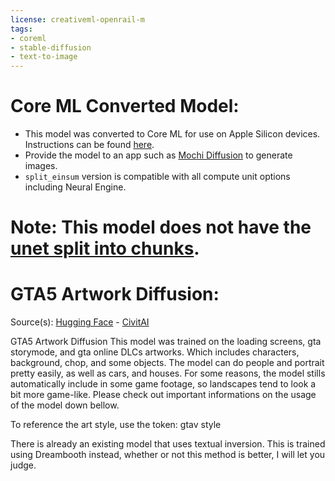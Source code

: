 ```yaml
---
license: creativeml-openrail-m
tags:
- coreml
- stable-diffusion
- text-to-image
---
```

# Core ML Converted Model:

  - This model was converted to Core ML for use on Apple Silicon devices. Instructions can be found [here](https://github.com/godly-devotion/MochiDiffusion/wiki/How-to-convert-ckpt-files-to-Core-ML).<br>
  - Provide the model to an app such as [Mochi Diffusion](https://github.com/godly-devotion/MochiDiffusion) to generate images.<br>
  - `split_einsum` version is compatible with all compute unit options including Neural Engine.<br>

# Note: This model does not have the [unet split into chunks](https://github.com/apple/ml-stable-diffusion#-converting-models-to-core-ml).

# GTA5 Artwork Diffusion:
Source(s): [Hugging Face](https://huggingface.co/ItsJayQz/GTA5_Artwork_Diffusion) - [CivitAI](https://civitai.com/models/1309/gta5-artwork-diffusion)

GTA5 Artwork Diffusion
This model was trained on the loading screens, gta storymode, and gta online DLCs artworks. Which includes characters, background, chop, and some objects. The model can do people and portrait pretty easily, as well as cars, and houses. For some reasons, the model stills automatically include in some game footage, so landscapes tend to look a bit more game-like. Please check out important informations on the usage of the model down bellow.

To reference the art style, use the token: gtav style

There is already an existing model that uses textual inversion. This is trained using Dreambooth instead, whether or not this method is better, I will let you judge.